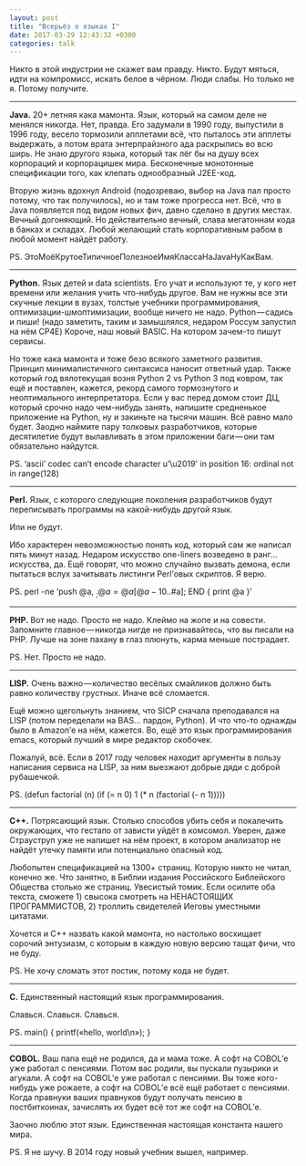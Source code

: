 ```yaml
---
layout: post
title: "Всерьёз о языках I"
date: 2017-03-29 12:43:32 +0300
categories: talk
---
```

Никто в этой индустрии не скажет вам правду. Никто. Будут мяться, идти на компромисс, искать белое в чёрном. Люди слабы. Но только не я. Потому получите.

---

**Java.** 20+ летняя кака мамонта. Язык, который на самом деле не менялся никогда. Нет, правда. Его задумали в 1990 году, выпустили в 1996 году, весело тормозили апплетами всё, что пыталось эти апплеты выдержать, а потом врата энтерпрайзного ада раскрылись во всю ширь. Не знаю другого языка, который так лёг бы на душу всех корпораций и корпорацишек мира. Бесконечные монотонные спецификации того, как клепать однообразный J2EE-код.

Вторую жизнь вдохнул Android (подозреваю, выбор на Java пал просто потому, что так получилось), но и там тоже прогресса нет. Всё, что в Java появляется под видом новых фич, давно сделано в других местах. Вечный догоняющий. Но действительно вечный, слава мегатоннам кода в банках и складах. Любой желающий стать корпоративным рабом в любой момент найдёт работу.

PS. ЭтоМоёКрутоеТипичноеПолезноеИмяКлассаНаJavaНуКакВам.

---

**Python.** Язык детей и data scientists. Его учат и используют те, у кого нет времени или желания учить что-нибудь другое. Вам не нужны все эти скучные лекции в вузах, толстые учебники программирования, оптимизации-шмоптимизации, вообще ничего не надо. Python — садись и пиши! (надо заметить, таким и замышлялся, недаром Россум запустил на нём CP4E) Короче, наш новый BASIC. На котором зачем-то пишут сервисы.

Но тоже кака мамонта и тоже безо всякого заметного развития. Принцип минималистичного синтаксиса наносит ответный удар. Также который год вялотекущая возня Python 2 vs Python 3 под ковром, так ещё и поставлен, кажется, рекорд самого тормознутого и неоптимального интерпретатора. Если у вас перед домом стоит ДЦ, который срочно надо чем-нибудь занять, напишите средненькое приложение на Python, ну и закиньте на тысячи машин. Всё равно мало будет. Заодно наймите пару толковых разработчиков, которые десятилетие будут вылавливать в этом приложении баги — они там обязательно найдутся.

PS. ‘ascii’ codec can’t encode character u’\u2019' in position 16: ordinal not in range(128)

---

**Perl.** Язык, с которого следующие поколения разработчиков будут переписывать программы на какой-нибудь другой язык.

Или не будут.

Ибо характерен невозможностью понять код, который сам же написал пять минут назад. Недаром искусство one-liners возведено в ранг… искусства, да.
Ещё говорят, что можно случайно вызвать демона, если пытаться вслух зачитывать листинги Perl’овых скриптов. Я верю.

PS. perl -ne ‘push @a, $_; @a = @a[@a-10..$#a]; END { print @a }’

---

**PHP.** Вот не надо. Просто не надо. Клеймо на жопе и на совести. Запомните главное — никогда нигде не признавайтесь, что вы писали на PHP. Лучше на зоне пахану в глаз плюнуть, карма меньше пострадает.

PS. Нет. Просто не надо.

---

**LISP.** Очень важно — количество весёлых смайликов должно быть равно количеству грустных. Иначе всё сломается.

Ещё можно щегольнуть знанием, что SICP сначала преподавался на LISP (потом переделали на BAS… пардон, Python). И что что-то однажды было в Amazon’е на нём, кажется. Во, ещё это язык программирования emacs, который лучший в мире редактор скобочек.

Пожалуй, всё. Если в 2017 году человек находит аргументы в пользу написания сервиса на LISP, за ним выезжают добрые дяди с доброй рубашечкой.

PS. (defun factorial (n) (if (= n 0) 1 (* n (factorial (- n 1)))))

---

**C++.** Потрясающий язык. Столько способов убить себя и покалечить окружающих, что гестапо от зависти уйдёт в комсомол. Уверен, даже Страуструп уже не напишет на нём проект, в котором анализатор не найдёт утечку памяти или потенциально опасный код.

Любопытен спецификацией на 1300+ страниц. Которую никто не читал, конечно же. Что занятно, в Библии издания Российского Библейского Общества столько же страниц. Увесистый томик. Если осилите оба текста, сможете 1) свысока смотреть на НЕНАСТОЯЩИХ ПРОГРАММИСТОВ, 2) троллить свидетелей Иеговы уместными цитатами.

Хочется и C++ назвать какой мамонта, но настолько восхищает сорочий энтузиазм, с которым в каждую новую версию тащат фичи, что не буду.

PS. Не хочу сломать этот постик, потому кода не будет.

---

**C.** Единственный настоящий язык программирования.

Славься. Славься. Славься.

PS. main() { printf(«hello, world\n»); }

---

**COBOL.** Ваш папа ещё не родился, да и мама тоже. А софт на COBOL’е уже работал с пенсиями. Потом вас родили, вы пускали пузырики и агукали. А софт на COBOL’е уже работал с пенсиями. Вы тоже кого-нибудь уже рожаете, а софт на COBOL’е всё ещё работает с пенсиями. Когда правнуки ваших правнуков будут получать пенсию в постбиткоинах, зачислять их будет всё тот же софт на COBOL’е.

Заочно люблю этот язык. Единственная настоящая константа нашего мира.

PS. Я не шучу. В 2014 году новый учебник вышел, например.
